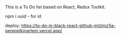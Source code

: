 This is a To Do list based on React, Redux Toolkit.

npm i uuid - for id

deploy: https://to-do-in-black-react-github-mlzlmz1ja-perepelkinartem.vercel.app/